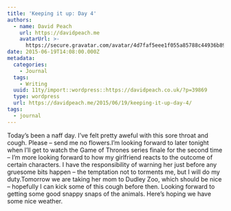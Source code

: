 ```yaml
---
title: 'Keeping it up: Day 4'
authors:
  - name: David Peach
    url: https://davidpeach.me
    avatarUrl: >-
      https://secure.gravatar.com/avatar/4d7faf5eee1f055a85788c44936b8995eaab6dfb004e7854ec747ccb272e91ee?s=96&d=mm&r=g
date: 2015-06-19T14:08:00.000Z
metadata:
  categories:
    - Journal
  tags:
    - Writing
  uuid: 11ty/import::wordpress::https://davidpeach.co.uk/?p=39869
  type: wordpress
  url: https://davidpeach.me/2015/06/19/keeping-it-up-day-4/
tags:
  - journal
---
```

Today’s been a naff day. I’ve felt pretty aweful with this sore throat and cough. Please – send me no flowers.I’m looking forward to later tonight when I’ll get to watch the Game of Thrones series finale for the second time – I’m more looking forward to how my girlfriend reacts to the outcome of certain characters. I have the responsibility of warning her just before any gruesome bits happen – the temptation not to torments me, but I will do my duty.Tomorrow we are taking her mom to Dudley Zoo, which should be nice – hopefully I can kick some of this cough before then. Looking forward to getting some good snappy snaps of the animals. Here’s hoping we have some nice weather.